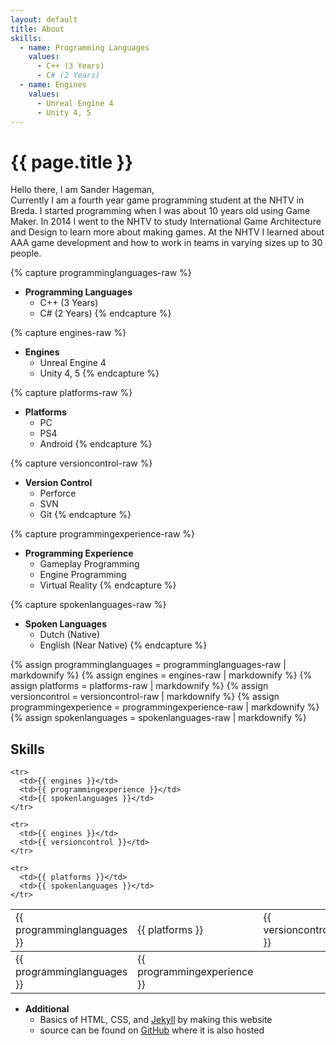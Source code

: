 ```yaml
---
layout: default
title: About
skills:
  - name: Programming Languages
    values:
      - C++ (3 Years)
      - C# (2 Years)
  - name: Engines
    values:
      - Unreal Engine 4
      - Unity 4, 5
---
```

# {{ page.title }}

Hello there, I am Sander Hageman, <br>
Currently I am a fourth year game programming student at the NHTV in Breda. I started programming when I was about 10 years old using Game Maker. In 2014 I went to the NHTV to study International Game Architecture and Design to learn more about making games. At the NHTV I learned about AAA game development and how to work in teams in varying sizes up to 30 people.

{% capture programminglanguages-raw %}
* __Programming Languages__
  * C++ (3 Years)
  * C# (2 Years)
{% endcapture %}

{% capture engines-raw %}
* __Engines__
  * Unreal Engine 4
  * Unity 4, 5
{% endcapture %}

{% capture platforms-raw %}
* __Platforms__
  * PC
  * PS4
  * Android
{% endcapture %}

{% capture versioncontrol-raw %}
* __Version Control__
  * Perforce
  * SVN
  * Git
{% endcapture %}
  
{% capture programmingexperience-raw %}
* __Programming Experience__
  * Gameplay Programming
  * Engine Programming
  * Virtual Reality
{% endcapture %}
  
{% capture spokenlanguages-raw %}
* __Spoken Languages__
  * Dutch (Native)
  * English (Near Native)
{% endcapture %}

{% assign programminglanguages = programminglanguages-raw | markdownify %}
{% assign engines = engines-raw | markdownify %}
{% assign platforms = platforms-raw | markdownify %}
{% assign versioncontrol = versioncontrol-raw | markdownify %}
{% assign programmingexperience = programmingexperience-raw | markdownify %}
{% assign spokenlanguages = spokenlanguages-raw | markdownify %}

## Skills
<table class="skillstable">

  <tbody id="big">
    <tr>
      <td>{{ programminglanguages }}</td>
      <td>{{ platforms }}</td>
      <td>{{ versioncontrol }}</td>
    </tr>
    
    <tr>
      <td>{{ engines }}</td>
      <td>{{ programmingexperience }}</td>
      <td>{{ spokenlanguages }}</td>
    </tr>
  </tbody>
  
  <tbody id="small">
    <tr>
      <td>{{ programminglanguages }}</td>
      <td>{{ programmingexperience }}</td>
    </tr>
    
    <tr>
      <td>{{ engines }}</td>
      <td>{{ versioncontrol }}</td>
    </tr>
    
    <tr>
      <td>{{ platforms }}</td>
      <td>{{ spokenlanguages }}</td>
    </tr>
 </tbody>
  
</table>

* __Additional__
  * Basics of HTML, CSS, and [Jekyll](https://jekyllrb.com/) by making this website
  * source can be found on [GitHub](https://github.com/sander12101/sander12101.github.io) where it is also hosted

